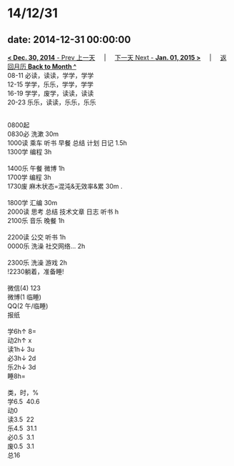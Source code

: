 # 14/12/31

date: 2014-12-31 00:00:00
---
[**< Dec. 30, 2014** - Prev 上一天](/lifelogs/2014/12/d30.md) &nbsp; &nbsp; | &nbsp; &nbsp; [下一天 Next - **Jan. 01, 2015 >**](/lifelogs/2015/01/d01.md) &nbsp; &nbsp; |  &nbsp; &nbsp; [返回月历 **Back to Month ^**](/lifelogs/2014/12/index.md)
<br/>08-11 必读，读读，学学，学学<br/>12-15 学学，乐乐，学学，学学<br/>16-19 学学，废学，读读，读读<br/>20-23 乐乐，读读，乐乐，乐乐<div><br/></div>0800起<br/>0830必 洗漱 30m<br/>1000读 乘车 听书 早餐 总结 计划 日记 1.5h<br/>1300学 编程 3h<div><br/></div>1400乐 午餐 微博 1h</div><div>1700学 编程 3h</div><div>1730废 麻木状态=混沌&无效率&累 30m .</div><div><div><br/></div><div>1800学 汇编 30m</div><div>2000读 思考 总结 技术文章 日志 听书 h</div><div>2100乐 音乐 晚餐 1h</div><div><br/></div><div>2200读 公交 听书 1h</div><div>0000乐 洗澡 社交网络... 2h</div><div><br/></div>2300乐 洗澡 游戏 2h<br/>!2230躺着，准备睡!<div><br/></div>微信(4) 123<br/>微博(1 临睡)<br/>QQ(2 午/临睡)<br/>报纸<div><br/></div>学6h↑ 8=<br/>动2h↑ x<br/>读1h↓ 3u<br/>必3h↓ 2d<br/>乐2h↓ 3d<br/>睡8h=<div><br/></div>类，时，%<br/>学6.5  40.6<br/>动0<br/>读3.5  22<br/>乐4.5  31.1<br/>必0.5  3.1<br/>废0.5  3.1<br/>总16</div>
